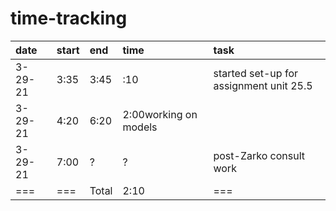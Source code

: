 # time-tracking

|date|start|end|time|task|
|:---|:---|:---|:---|:---|
|3-29-21|3:35|3:45|:10|started set-up for assignment unit 25.5|
|3-29-21|4:20|6:20|2:00working on models|
|3-29-21|7:00|?|?|post-Zarko consult work|
|===|===|Total|2:10|===|